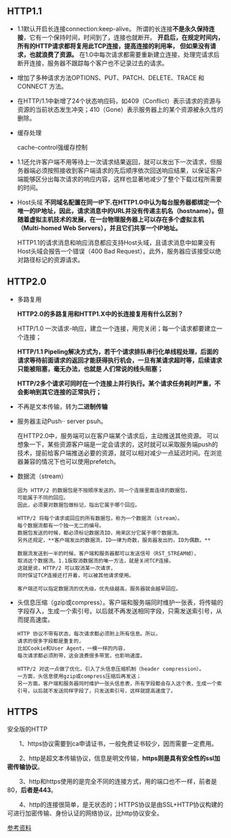 ## HTTP1.1

 - 1.1默认开启长连接connection:keep-alive。
 所谓的长连接**不是永久保持连接**，它有一个保持时间，时间到了，连接也就断开。
 **开启后，在规定时间内，所有的HTTP请求都将复用此TCP连接，提高连接的利用率，
 但如果没有请求，也就浪费了资源。**
 在1.0中每次请求都需要重新建立连接，处理完请求后断开连接，服务器不跟踪每个客户也不记录过去的请求。

- 增加了多种请求方法OPTIONS、PUT、PATCH、DELETE、TRACE 和 CONNECT 方法。


- 在HTTP/1.1中新增了24个状态响应码，如409（Conflict）表示请求的资源与资源的当前状态发生冲突；410（Gone）表示服务器上的某个资源被永久性的删除。

- 缓存处理

  cache-control强缓存控制

- 1.1还允许客户端不用等待上一次请求结果返回，就可以发出下一次请求，但服务器端必须按照接收到客户端请求的先后顺序依次回送响应结果，以保证客户端能够区分出每次请求的响应内容，这样也显著地减少了整个下载过程所需要的时间。

- Host头域
  **不同域名配置在同一IP下.在HTTP1.0中认为每台服务器都绑定一个唯一的IP地址，因此，请求消息中的URL并没有传递主机名（hostname）。但随着虚拟主机技术的发展，在一台物理服务器上可以存在多个虚拟主机（Multi-homed Web Servers），并且它们共享一个IP地址。**

  HTTP1.1的请求消息和响应消息都应支持Host头域，且请求消息中如果没有Host头域会报告一个错误（400 Bad Request）。此外，服务器应该接受以绝对路径标记的资源请求。


## HTTP2.0

- 多路复用
  
  **HTTP2.0的多路复用和HTTP1.X中的长连接复用有什么区别？**

  HTTP/1.0 一次请求-响应，建立一个连接，用完关闭；每一个请求都要建立一个连接；

  **HTTP/1.1 Pipeling解决方式为，若干个请求排队串行化单线程处理，后面的请求等待前面请求的返回才能获得执行机会，一旦有某请求超时等，后续请求只能被阻塞，毫无办法，也就是
  人们常说的线头阻塞；**

  **HTTP/2多个请求可同时在一个连接上并行执行。某个请求任务耗时严重，不会影响到其它连接的正常执行；**

- 不再是文本传输，转为**二进制传输**

- 服务器主动Push·· server psuh。

  在HTTP2.0中，服务端可以在客户端某个请求后，主动推送其他资源。
  可以想象一下，某些资源客户端是一定会请求的，这时就可以采取服务端push的技术，提前给客户端推送必要的资源，就可以相对减少一点延迟时间。在浏览器兼容的情况下也可以使用prefetch。

- 数据流（stream）

      因为 HTTP/2 的数据包是不按顺序发送的，同一个连接里面连续的数据包，
      可能属于不同的回应。
      因此，必须要对数据包做标记，指出它属于哪个回应。

      HTTP/2 将每个请求或回应的所有数据包，称为一个数据流（stream）。
      每个数据流都有一个独一无二的编号。
      数据包发送的时候，都必须标记数据流ID，用来区分它属于哪个数据流。
      另外还规定，**客户端发出的数据流，ID一律为奇数，服务器发出的，ID为偶数。**

      数据流发送到一半的时候，客户端和服务器都可以发送信号（RST_STREAM帧），
      取消这个数据流。1.1版取消数据流的唯一方法，就是关闭TCP连接。
      这就是说，HTTP/2 可以取消某一次请求，
      同时保证TCP连接还打开着，可以被其他请求使用。

      客户端还可以指定数据流的优先级。优先级越高，服务器就会越早回应。

- 头信息压缩（gzip或compress）。客户端和服务端同时维护一张表，将传输的字段存入，生成一个索引号。以后就不再发送相同字段，只需发送索引号，从而提高速度。

      HTTP 协议不带有状态，每次请求都必须附上所有信息。所以，
      请求的很多字段都是重复的，
      比如Cookie和User Agent，一模一样的内容，
      每次请求都必须附带，这会浪费很多带宽，也影响速度。

      HTTP/2 对这一点做了优化，引入了头信息压缩机制（header compression）。
      一方面，头信息使用gzip或compress压缩后再发送；
      另一方面，客户端和服务器同时维护一张头信息表，所有字段都会存入这个表，生成一个索引号，以后就不发送同样字段了，只发送索引号，这样就提高速度了。



## HTTPS

 安全版的HTTP

　　1、https协议需要到ca申请证书，一般免费证书较少，因而需要一定费用。

　　2、http是超文本传输协议，信息是明文传输，**https则是具有安全性的ssl加密传输协议**。

　　3、http和https使用的是完全不同的连接方式，用的端口也不一样，前者是80，**后者是443**。

　　4、http的连接很简单，是无状态的；HTTPS协议是由SSL+HTTP协议构建的可进行加密传输、身份认证的网络协议，比http协议安全。

[参考资料](https://blog.csdn.net/u013967628/article/details/78521908)